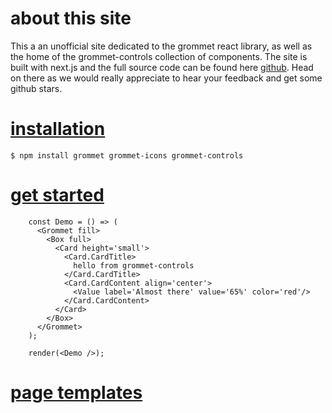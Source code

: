 # about this site

This a an unofficial site dedicated to the grommet react library, as well as the home of the grommet-controls collection of components.
 The site is built with next.js and the full source code can be found here [github](https://github.com/atanasster/grommet-nextjs).
 Head on there as we would really appreciate to hear your feedback and get some github stars.

# [installation](/installation)

`$ npm install grommet grommet-icons grommet-controls`

# [get started](/get-started)

<example editorPosition='left'>

```
    const Demo = () => (
      <Grommet fill>
        <Box full>
          <Card height='small'>
            <Card.CardTitle>
              hello from grommet-controls
            </Card.CardTitle>
            <Card.CardContent align='center'>
              <Value label='Almost there' value='65%' color='red'/>
            </Card.CardContent>
          </Card>
        </Box>
      </Grommet>
    );

    render(<Demo />);
```
</example>

# [page templates](/page-templates)
<grid columns='medium' rows='medium' gap='small'>
  <template group='pages' name='home-dashboard' />
  <template group='cards' name='vertical-blog-post' />
  <template group='cards' name='horizontal-blog-post' /> 
</grid>

# [example sites](/sites)

<grid columns='medium' gap='small'>
  <card 
    image='/static/img/grommet-dashboard.jpg'
    title='grommet dashboard'
    authorName='Atanas Stoyanov'
    github='https://github.com/atanasster/grommet-dashboard'
    authorLink='https://github.com/atanasster'
    path='https://grommet-dashboard.herokuapp.com/?packages=material-ui%2Csemantic-ui-react%2Creact-bootstrap%2Cantd%2Coffice-ui-fabric-react%2Cgrommet'
    excerpt='React nextjs grommet 2 dashboard template with sample pages, charts, forms etc.'
  />  
  <card
    image='/static/img/grommet-site.jpg'
    title='grommet site'
    authorName='Grommet'
    github='https://github.com/grommet/grommet-site'
    authorLink='https://github.com/grommet'
    path='https://v2.grommet.io'
    excerpt='Site for Grommet v2.'
  />
  <card
    image='/static/img/hyperparameters.jpg'
    title='tensorflowjs hyperparameters'
    authorName='Martin Stoyanov'
    github='https://github.com/martin-stoyanov/hyperparameters-site'
    authorLink='https://github.com/martin-stoyanov'
    path='https://hyperjs.herokuapp.com'
    excerpt='Home of the hyperparameters.js library for tensorflow.js.'
  />  
</grid>
